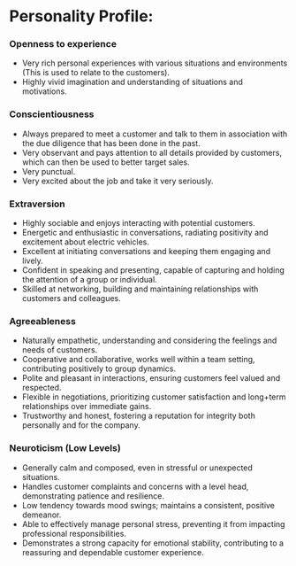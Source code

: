 # Personality Profile:


### **Openness to experience**



* Very rich personal experiences with various situations and environments (This is used to relate to the customers).
* Highly vivid imagination and understanding of situations and motivations.


### **Conscientiousness**



* Always prepared to meet a customer and talk to them in association with the due diligence that has been done in the past.
* Very observant and pays attention to all details provided by customers, which can then be used to better target sales.
* Very punctual.
* Very excited about the job and take it very seriously.


### **Extraversion**



* Highly sociable and enjoys interacting with potential customers.
* Energetic and enthusiastic in conversations, radiating positivity and excitement about electric vehicles.
* Excellent at initiating conversations and keeping them engaging and lively.
* Confident in speaking and presenting, capable of capturing and holding the attention of a group or individual.
* Skilled at networking, building and maintaining relationships with customers and colleagues.


### **Agreeableness**



* Naturally empathetic, understanding and considering the feelings and needs of customers.
* Cooperative and collaborative, works well within a team setting, contributing positively to group dynamics.
* Polite and pleasant in interactions, ensuring customers feel valued and respected.
* Flexible in negotiations, prioritizing customer satisfaction and long+term relationships over immediate gains.
* Trustworthy and honest, fostering a reputation for integrity both personally and for the company.


### **Neuroticism (Low Levels)**



* Generally calm and composed, even in stressful or unexpected situations.
* Handles customer complaints and concerns with a level head, demonstrating patience and resilience.
* Low tendency towards mood swings; maintains a consistent, positive demeanor.
* Able to effectively manage personal stress, preventing it from impacting professional responsibilities.
* Demonstrates a strong capacity for emotional stability, contributing to a reassuring and dependable customer experience.
